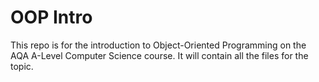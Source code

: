 # OOP Intro

This repo is for the introduction to Object-Oriented Programming on the AQA A-Level Computer Science course.
It will contain all the files for the topic.
